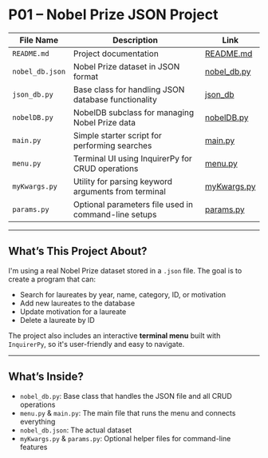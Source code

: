 # P01 – Nobel Prize JSON Project

| File Name           | Description                                           | Link                              |
|--------------------|-------------------------------------------------------|------------------------------------|
| `README.md`        | Project documentation                                 | [README.md](./README.md)           |
| `nobel_db.json`    | Nobel Prize dataset in JSON format                    | [nobel_db.py](./P01/nobel_db.json) |
| `json_db.py`       | Base class for handling JSON database functionality   | [json_db](./P01/json_db.py)        |
| `nobelDB.py`       | NobelDB subclass for managing Nobel Prize data        | [nobelDB.py](./P01/nobelDB.py)     |
| `main.py`          | Simple starter script for performing searches         | [main.py](./P01/main.py)           |
| `menu.py`          | Terminal UI using InquirerPy for CRUD operations      | [menu.py](./P01/menu.py)           |
| `myKwargs.py`      | Utility for parsing keyword arguments from terminal   | [myKwargs.py](./P01/myKwargs.py)   |
| `params.py`        | Optional parameters file used in command-line setups  | [params.py](./P01/params.py)       |

---

## What’s This Project About?

I'm using a real Nobel Prize dataset stored in a `.json` file. The goal is to create a program that can:

- Search for laureates by year, name, category, ID, or motivation
- Add new laureates to the database
- Update motivation for a laureate
- Delete a laureate by ID

The project also includes an interactive **terminal menu** built with `InquirerPy`, so it's user-friendly and easy to navigate.

---

## What’s Inside?

- `nobel_db.py`: Base class that handles the JSON file and all CRUD operations
- `menu.py` & `main.py`: The main file that runs the menu and connects everything
- `nobel_db.json`: The actual dataset
- `myKwargs.py` & `params.py`: Optional helper files for command-line features
